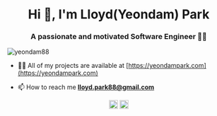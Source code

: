 <h1 align="center">Hi 👋, I'm Lloyd(Yeondam) Park</h1>
<h3 align="center">A passionate and motivated Software Engineer 👨‍💻</h3>
<p align="left"> <img src="https://komarev.com/ghpvc/?username=yeondam88" alt="yeondam88" /> </p>

- 👨‍💻 All of my projects are available at [https://yeondampark.com](https://yeondampark.com)

- 📫 How to reach me **lloyd.park88@gmail.com**


<p align="center">
<a href="https://twitter.com/lloydpark88" target="blank"><img align="center" src="https://cdn.jsdelivr.net/npm/simple-icons@3.0.1/icons/twitter.svg" alt="lloydpark88" height="20" width="20" /></a>
<a href="https://linkedin.com/in/yeondampark" target="blank"><img align="center" src="https://cdn.jsdelivr.net/npm/simple-icons@3.0.1/icons/linkedin.svg" alt="yeondampark" height="20" width="20" /></a>
</p>
